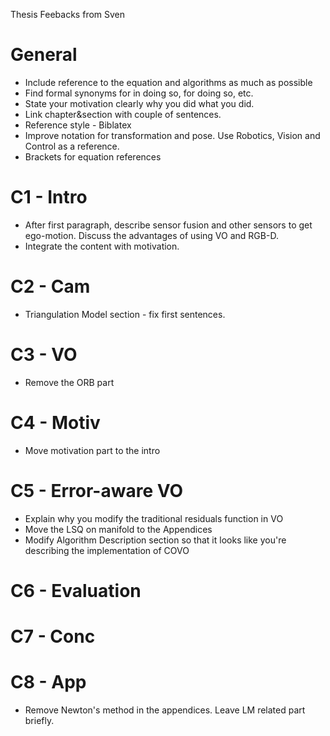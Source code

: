 Thesis Feebacks from Sven

# General
* Include reference to the equation and algorithms as much as possible
* Find formal synonyms for in doing so, for doing so, etc.
* State your motivation clearly why you did what you did.
* Link chapter&section with couple of sentences.
* Reference style - Biblatex
* Improve notation for transformation and pose. Use Robotics, Vision and
    Control as a reference.
* Brackets for equation references

# C1 - Intro
* After first paragraph, describe sensor fusion and other sensors to get
    ego-motion. Discuss the advantages of using VO and RGB-D.
* Integrate the content with motivation.

# C2 - Cam 
* Triangulation Model section - fix first sentences.

# C3 - VO
* Remove the ORB part

# C4 - Motiv
* Move motivation part to the intro

# C5 - Error-aware VO
* Explain why you modify the traditional residuals function in VO 
* Move the LSQ on manifold to the Appendices
* Modify Algorithm Description section so that it looks like you're describing
    the implementation of COVO

# C6 - Evaluation

# C7 - Conc

# C8 - App
* Remove Newton's method in the appendices. Leave LM related part briefly.


